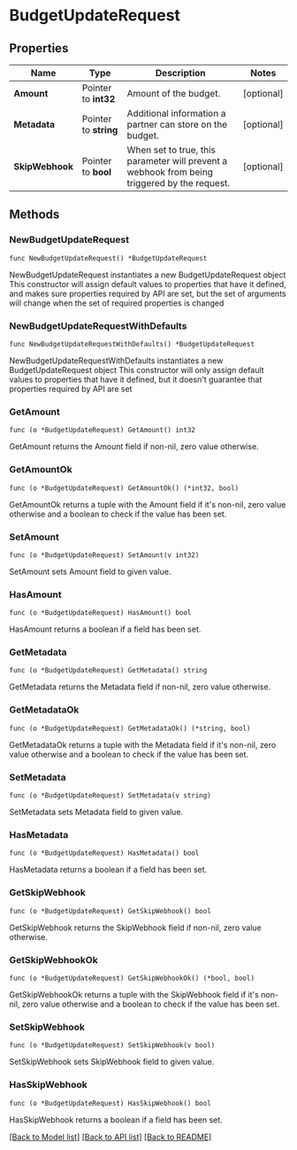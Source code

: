 # BudgetUpdateRequest

## Properties

Name | Type | Description | Notes
------------ | ------------- | ------------- | -------------
**Amount** | Pointer to **int32** | Amount of the budget. | [optional] 
**Metadata** | Pointer to **string** | Additional information a partner can store on the budget. | [optional] 
**SkipWebhook** | Pointer to **bool** | When set to true, this parameter will prevent a webhook from being triggered by the request. | [optional] 

## Methods

### NewBudgetUpdateRequest

`func NewBudgetUpdateRequest() *BudgetUpdateRequest`

NewBudgetUpdateRequest instantiates a new BudgetUpdateRequest object
This constructor will assign default values to properties that have it defined,
and makes sure properties required by API are set, but the set of arguments
will change when the set of required properties is changed

### NewBudgetUpdateRequestWithDefaults

`func NewBudgetUpdateRequestWithDefaults() *BudgetUpdateRequest`

NewBudgetUpdateRequestWithDefaults instantiates a new BudgetUpdateRequest object
This constructor will only assign default values to properties that have it defined,
but it doesn't guarantee that properties required by API are set

### GetAmount

`func (o *BudgetUpdateRequest) GetAmount() int32`

GetAmount returns the Amount field if non-nil, zero value otherwise.

### GetAmountOk

`func (o *BudgetUpdateRequest) GetAmountOk() (*int32, bool)`

GetAmountOk returns a tuple with the Amount field if it's non-nil, zero value otherwise
and a boolean to check if the value has been set.

### SetAmount

`func (o *BudgetUpdateRequest) SetAmount(v int32)`

SetAmount sets Amount field to given value.

### HasAmount

`func (o *BudgetUpdateRequest) HasAmount() bool`

HasAmount returns a boolean if a field has been set.

### GetMetadata

`func (o *BudgetUpdateRequest) GetMetadata() string`

GetMetadata returns the Metadata field if non-nil, zero value otherwise.

### GetMetadataOk

`func (o *BudgetUpdateRequest) GetMetadataOk() (*string, bool)`

GetMetadataOk returns a tuple with the Metadata field if it's non-nil, zero value otherwise
and a boolean to check if the value has been set.

### SetMetadata

`func (o *BudgetUpdateRequest) SetMetadata(v string)`

SetMetadata sets Metadata field to given value.

### HasMetadata

`func (o *BudgetUpdateRequest) HasMetadata() bool`

HasMetadata returns a boolean if a field has been set.

### GetSkipWebhook

`func (o *BudgetUpdateRequest) GetSkipWebhook() bool`

GetSkipWebhook returns the SkipWebhook field if non-nil, zero value otherwise.

### GetSkipWebhookOk

`func (o *BudgetUpdateRequest) GetSkipWebhookOk() (*bool, bool)`

GetSkipWebhookOk returns a tuple with the SkipWebhook field if it's non-nil, zero value otherwise
and a boolean to check if the value has been set.

### SetSkipWebhook

`func (o *BudgetUpdateRequest) SetSkipWebhook(v bool)`

SetSkipWebhook sets SkipWebhook field to given value.

### HasSkipWebhook

`func (o *BudgetUpdateRequest) HasSkipWebhook() bool`

HasSkipWebhook returns a boolean if a field has been set.


[[Back to Model list]](../README.md#documentation-for-models) [[Back to API list]](../README.md#documentation-for-api-endpoints) [[Back to README]](../README.md)


